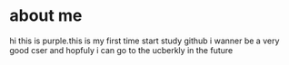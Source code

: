 # about me
hi this is purple.this is my first time start study github
i wanner be a very good cser and hopfuly i can go to the ucberkly in the future
